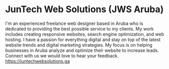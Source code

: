 # JunTech Web Solutions (JWS Aruba)
I'm an experienced freelance web designer based in Aruba who is dedicated to providing the best possible service to my clients. My work includes creating responsive websites, search engine optimization, and web hosting. I have a passion for everything digital and stay on top of the latest website trends and digital marketing strategies. My focus is on helping businesses in Aruba analyze and optimize their website to increase leads.  Connect with us we would love to hear your feedback. https://juntechwebsolutions.ga
